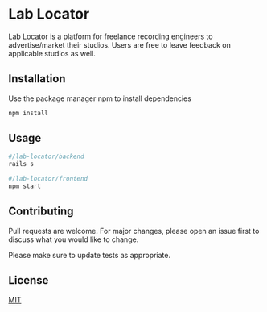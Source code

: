 # Lab Locator

Lab Locator is a platform for freelance recording engineers to advertise/market their studios. Users are free to leave feedback on applicable studios as well.

## Installation

Use the package manager npm to install dependencies

```bash
npm install
```

## Usage

```bash
#/lab-locator/backend
rails s

#/lab-locator/frontend
npm start
```

## Contributing
Pull requests are welcome. For major changes, please open an issue first to discuss what you would like to change.

Please make sure to update tests as appropriate.

## License
[MIT](https://choosealicense.com/licenses/mit/)